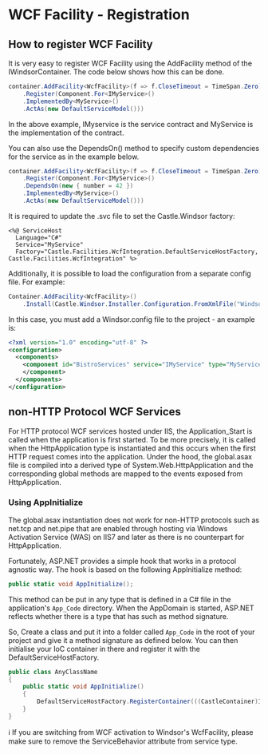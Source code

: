 # WCF Facility - Registration

## How to register WCF Facility

It is very easy to register WCF Facility using the AddFacility method of the IWindsorContainer. The code below shows how this can be done.

```csharp
container.AddFacility<WcfFacility>(f => f.CloseTimeout = TimeSpan.Zero)
    .Register(Component.For<IMyService>()
    .ImplementedBy<MyService>()
    .ActAs(new DefaultServiceModel()))
```

In the above example, IMyservice is the service contract and MyService is the implementation of the contract.

You can also use the DependsOn() method to specify custom dependencies for the service as in the example below.

```csharp
container.AddFacility<WcfFacility>(f => f.CloseTimeout = TimeSpan.Zero)
    .Register(Component.For<IMyService>()
    .DependsOn(new { number = 42 })
    .ImplementedBy<MyService>()
    .ActAs(new DefaultServiceModel()))
```

It is required to update the .svc file to set the Castle.Windsor factory:

```
<%@ ServiceHost
  Language="C#"
  Service="MyService"
  Factory="Castle.Facilities.WcfIntegration.DefaultServiceHostFactory, Castle.Facilities.WcfIntegration" %>
```

Additionally, it is possible to load the configuration from a separate config file. For example:

```csharp
Container.AddFacility<WcfFacility>()
    .Install(Castle.Windsor.Installer.Configuration.FromXmlFile("Windsor.config"));

```

In this case, you must add a Windsor.config file to the project - an example is:

```xml
<?xml version="1.0" encoding="utf-8" ?>
<configuration>
  <components>
    <component id="BistroServices" service="IMyService" type="MyService" lifestyle="transient">
    </component>
  </components>
</configuration>
```

## non-HTTP Protocol WCF Services

For HTTP protocol WCF services hosted under IIS, the Application_Start is called when the application is first started. To be more precisely, it is called when the HttpApplication type is instantiated and this occurs when the first HTTP request comes into the application. Under the hood, the global.asax file is compiled into a derived type of System.Web.HttpApplication and the corresponding global methods are mapped to the events exposed from HttpApplication.

### Using AppInitialize

The global.asax instantiation does not work for non-HTTP protocols such as net.tcp and net.pipe that are enabled through hosting via Windows Activation Service (WAS) on IIS7 and later as there is no counterpart for HttpApplication.

Fortunately, ASP.NET provides a simple hook that works in a protocol agnostic way. The hook is based on the following AppInitialize method:

```csharp
public static void AppInitialize();
```

This method can be put in any type that is defined in a C# file in the application's `App_Code` directory. When the AppDomain is started, ASP.NET reflects whether there is a type that has such as method signature.

So, Create a class and put it into a folder called `App_Code` in the root of your project and give it a method signature as defined below. You can then initialise your IoC container in there and register it with the DefaultServiceHostFactory.

```csharp
public class AnyClassName
{
    public static void AppInitialize()
    {
        DefaultServiceHostFactory.RegisterContainer(((CastleContainer)IoC.Container).WindsorContainer.Kernel);
    }
}
```

:information_source: If you are switching from WCF activation to Windsor's WcfFacility, please make sure to remove the ServiceBehavior attribute from service type.